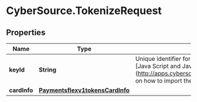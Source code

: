 # CyberSource.TokenizeRequest

## Properties
Name | Type | Description | Notes
------------ | ------------- | ------------- | -------------
**keyId** | **String** | Unique identifier for the generated token. This is obtained from the Generate Key request. See the [Java Script and Java examples] (http://apps.cybersource.com/library/documentation/dev_guides/Secure_Acceptance_Flex/Key/html) on how to import the key and encrypt using the imported key. | [optional] 
**cardInfo** | [**Paymentsflexv1tokensCardInfo**](Paymentsflexv1tokensCardInfo.md) |  | [optional] 


